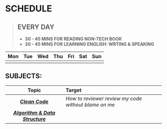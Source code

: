 # SCHEDULE
> **EVERY DAY**
> -------
> - **30 - 45 MINS FOR READING NON-TECH BOOK**
> - **30 - 45 MINS FOR LEARNING ENGLISH: WRTING & SPEAKING**

|  Mon |  Tue | Wed  |  Thu |  Fri | Sat| Sun |
|:---:|:---:|:---:|:---:|:---:|:---:|:---:|
|   |   |   |   |   |


## SUBJECTS:
|**Topic**|**Target**|
|:---:|:---|
|_**[Clean Code](https://www.google.com/search?q=clean+code+pdf&oq=clean+code+pd)**_|_How to reviewer review my code without blame on me_|
|_**[Algorithm & Data Structure]()**_||


<!--stackedit_data:
eyJoaXN0b3J5IjpbLTEzMjg2NjI1ODIsMTY5NTA5ODQ3OCwxND
UwMzMyNDEsMTQ1Njc4MjY3NF19
-->